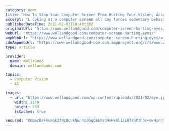 ```yaml
---
category: news
title: "How To Stop Your Computer Screen From Hurting Your Vision, According to an Eye Doctor"
excerpt: "L ooking at a computer screen all day forces sedentary behavior, strains your neck and shoulders, and—unsurprisingly—it’s incredibly hard on your eyes. Your computer screen is hurting your eyes because their ability to manage light diminishes over time,"
publishedDateTime: 2021-02-03T18:40:00Z
originalUrl: "https://www.wellandgood.com/computer-screen-hurting-eyes/"
webUrl: "https://www.wellandgood.com/computer-screen-hurting-eyes/"
ampWebUrl: "https://www.wellandgood.com/computer-screen-hurting-eyes/amp/"
cdnAmpWebUrl: "https://www-wellandgood-com.cdn.ampproject.org/c/s/www.wellandgood.com/computer-screen-hurting-eyes/amp/"
type: article

provider:
  name: Well+Good
  domain: wellandgood.com

topics:
  - Computer Vision
  - AI

images:
  - url: "https://www.wellandgood.com/wp-content/uploads/2021/02/eye.jpg"
    width: 1170
    height: 769
    isCached: true

secured: "OGDezB8Fkumqk2f0zOqUkNEn4q05qC9EVsQHvHkBl1JiR7sGP3h0v+mwHxnUdB9vfX+Alvca+8yvFEmdFOE+6k05zHv+cVjpb5IPV0n+Ed/Wduj0TLGLkqj+dOPKBpqyYMkZiLRvv1Z52q3K3ouM5iqBiFectBnkh709fwMA+RHD5Ynpp3+yZm5cKgVZqmrhm8XsTNGcMUbhPqSk96ehUgUN14jKATsUQ3tSUc0XWa5K+KVAJEPzWdakYywghltUmP1I0P0buVu5w5vpAAr3EdXOT/sW9jCcjvViHPhdCTZjjMmtZnuKBdgrWl0J3Ldm4Qz04HGknOIV5O7YDEBh9v7kn3IBvn9GnMRKJPhNL+k=;hKIDZ3sqEOOELG3Gt/swEQ=="
---
```


